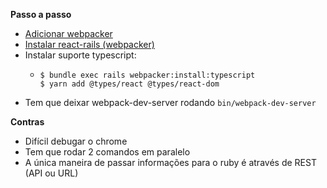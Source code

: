 **Passo a passo**

- [Adicionar webpacker](https://prograils.com/posts/adding-webpacker-legacy-rails-app)
- [Instalar react-rails (webpacker)](https://github.com/reactjs/react-rails)
- Instalar suporte typescript:
  - ```
    $ bundle exec rails webpacker:install:typescript
    $ yarn add @types/react @types/react-dom
    ```
- Tem que deixar webpack-dev-server rodando `bin/webpack-dev-server`

**Contras**

- Difícil debugar o chrome
- Tem que rodar 2 comandos em paralelo
- A única maneira de passar informações para o ruby é através de REST (API ou URL)
